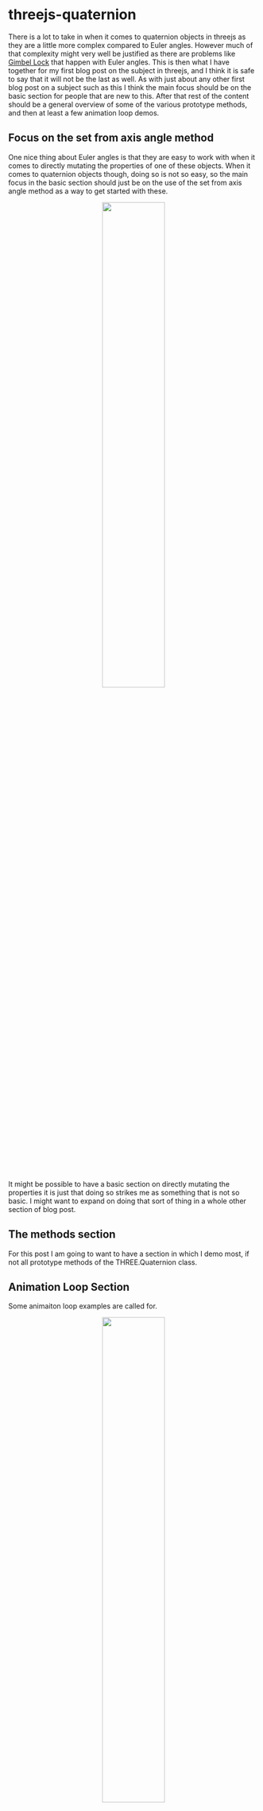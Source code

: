 # threejs-quaternion

There is a lot to take in when it comes to quaternion objects in threejs as they are a little more complex compared to Euler angles. However much of that complexity might very well be justified as there are problems like [Gimbel Lock](https://en.wikipedia.org/wiki/Gimbal_lock) that happen with Euler angles. This is then what I have together for my first blog post on the subject in threejs, and I think it is safe to say that it will not be the last as well. As with just about any other first blog post on a subject such as this I think the main focus should be on the basic section for people that are new to this. After that rest of the content should be a general overview of some of the various prototype methods, and then at least a few animation loop demos.

## Focus on the set from axis angle method

One nice thing about Euler angles is that they are easy to work with when it comes to directly mutating the properties of one of these objects. When it comes to quaternion objects though, doing so is not so easy, so the main focus in the basic section should just be on the use of the set from axis angle method as a way to get started with these.

<div align="center">
      <a href="https://www.youtube.com/watch?v=4X4qaK0ei28">
         <img src="https://img.youtube.com/vi/4X4qaK0ei28/0.jpg" style="width:50%;">
      </a>
</div>

It might be possible to have a basic section on directly mutating the properties it is just that doing so strikes me as something that is not so basic. I might want to expand on doing that sort of thing in a whole other section of blog post.

## The methods section

For this post I am going to want to have a section in which I demo most, if not all prototype methods of the THREE.Quaternion class.

## Animation Loop Section

Some animaiton loop examples are called for. 

<div align="center">
      <a href="https://www.youtube.com/watch?v=C_BMlJqrJIc">
         <img src="https://img.youtube.com/vi/4X4qaK0ei28/0.jpg" style="width:50%;">
      </a>
</div>

